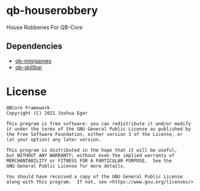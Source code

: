 # qb-houserobbery
House Robberies For QB-Core

## Dependencies
- [qb-minigames](https://github.com/qbcore-framework/qb-minigames)
- [qb-skillbar](https://github.com/qbcore-framework/qb-skillbar)

# License

    QBCore Framework
    Copyright (C) 2021 Joshua Eger

    This program is free software: you can redistribute it and/or modify
    it under the terms of the GNU General Public License as published by
    the Free Software Foundation, either version 3 of the License, or
    (at your option) any later version.

    This program is distributed in the hope that it will be useful,
    but WITHOUT ANY WARRANTY; without even the implied warranty of
    MERCHANTABILITY or FITNESS FOR A PARTICULAR PURPOSE.  See the
    GNU General Public License for more details.

    You should have received a copy of the GNU General Public License
    along with this program.  If not, see <https://www.gnu.org/licenses/>
